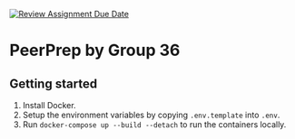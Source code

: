 [![Review Assignment Due Date](https://classroom.github.com/assets/deadline-readme-button-24ddc0f5d75046c5622901739e7c5dd533143b0c8e959d652212380cedb1ea36.svg)](https://classroom.github.com/a/6BOvYMwN)

# PeerPrep by Group 36

## Getting started

1. Install Docker.
1. Setup the environment variables by copying `.env.template` into `.env`.
1. Run `docker-compose up --build --detach` to run the containers locally.

